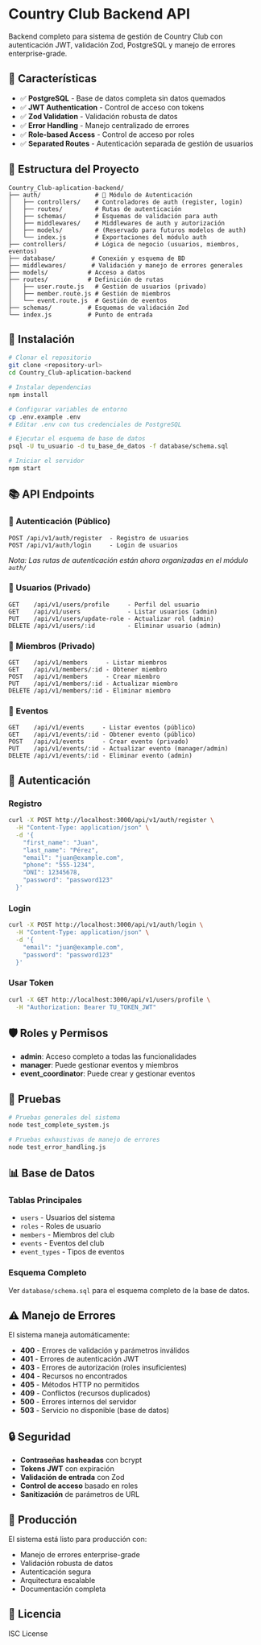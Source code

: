 # Country Club Backend API

Backend completo para sistema de gestión de Country Club con autenticación JWT, validación Zod, PostgreSQL y manejo de errores enterprise-grade.

## 🚀 Características

- ✅ **PostgreSQL** - Base de datos completa sin datos quemados
- ✅ **JWT Authentication** - Control de acceso con tokens
- ✅ **Zod Validation** - Validación robusta de datos
- ✅ **Error Handling** - Manejo centralizado de errores
- ✅ **Role-based Access** - Control de acceso por roles
- ✅ **Separated Routes** - Autenticación separada de gestión de usuarios

## 📁 Estructura del Proyecto

```
Country_Club-aplication-backend/
├── auth/               # 🔐 Módulo de Autenticación
│   ├── controllers/    # Controladores de auth (register, login)
│   ├── routes/         # Rutas de autenticación
│   ├── schemas/        # Esquemas de validación para auth
│   ├── middlewares/    # Middlewares de auth y autorización
│   ├── models/         # (Reservado para futuros modelos de auth)
│   └── index.js        # Exportaciones del módulo auth
├── controllers/        # Lógica de negocio (usuarios, miembros, eventos)
├── database/          # Conexión y esquema de BD
├── middlewares/       # Validación y manejo de errores generales
├── models/           # Acceso a datos
├── routes/           # Definición de rutas
│   ├── user.route.js   # Gestión de usuarios (privado)
│   ├── member.route.js # Gestión de miembros
│   └── event.route.js  # Gestión de eventos
├── schemas/          # Esquemas de validación Zod
└── index.js          # Punto de entrada
```

## 🔧 Instalación

```bash
# Clonar el repositorio
git clone <repository-url>
cd Country_Club-aplication-backend

# Instalar dependencias
npm install

# Configurar variables de entorno
cp .env.example .env
# Editar .env con tus credenciales de PostgreSQL

# Ejecutar el esquema de base de datos
psql -U tu_usuario -d tu_base_de_datos -f database/schema.sql

# Iniciar el servidor
npm start
```

## 📚 API Endpoints

### 🔐 Autenticación (Público)
```
POST /api/v1/auth/register  - Registro de usuarios
POST /api/v1/auth/login     - Login de usuarios
```
*Nota: Las rutas de autenticación están ahora organizadas en el módulo `auth/`*

### 👤 Usuarios (Privado)
```
GET    /api/v1/users/profile     - Perfil del usuario
GET    /api/v1/users             - Listar usuarios (admin)
PUT    /api/v1/users/update-role - Actualizar rol (admin)
DELETE /api/v1/users/:id         - Eliminar usuario (admin)
```

### 👥 Miembros (Privado)
```
GET    /api/v1/members     - Listar miembros
GET    /api/v1/members/:id - Obtener miembro
POST   /api/v1/members     - Crear miembro
PUT    /api/v1/members/:id - Actualizar miembro
DELETE /api/v1/members/:id - Eliminar miembro
```

### 🎉 Eventos
```
GET    /api/v1/events     - Listar eventos (público)
GET    /api/v1/events/:id - Obtener evento (público)
POST   /api/v1/events     - Crear evento (privado)
PUT    /api/v1/events/:id - Actualizar evento (manager/admin)
DELETE /api/v1/events/:id - Eliminar evento (admin)
```

## 🔑 Autenticación

### Registro
```bash
curl -X POST http://localhost:3000/api/v1/auth/register \
  -H "Content-Type: application/json" \
  -d '{
    "first_name": "Juan",
    "last_name": "Pérez",
    "email": "juan@example.com",
    "phone": "555-1234",
    "DNI": 12345678,
    "password": "password123"
  }'
```

### Login
```bash
curl -X POST http://localhost:3000/api/v1/auth/login \
  -H "Content-Type: application/json" \
  -d '{
    "email": "juan@example.com",
    "password": "password123"
  }'
```

### Usar Token
```bash
curl -X GET http://localhost:3000/api/v1/users/profile \
  -H "Authorization: Bearer TU_TOKEN_JWT"
```

## 🛡️ Roles y Permisos

- **admin**: Acceso completo a todas las funcionalidades
- **manager**: Puede gestionar eventos y miembros
- **event_coordinator**: Puede crear y gestionar eventos

## 🧪 Pruebas

```bash
# Pruebas generales del sistema
node test_complete_system.js

# Pruebas exhaustivas de manejo de errores
node test_error_handling.js
```

## 📊 Base de Datos

### Tablas Principales
- `users` - Usuarios del sistema
- `roles` - Roles de usuario
- `members` - Miembros del club
- `events` - Eventos del club
- `event_types` - Tipos de eventos

### Esquema Completo
Ver `database/schema.sql` para el esquema completo de la base de datos.

## ⚠️ Manejo de Errores

El sistema maneja automáticamente:

- **400** - Errores de validación y parámetros inválidos
- **401** - Errores de autenticación JWT
- **403** - Errores de autorización (roles insuficientes)
- **404** - Recursos no encontrados
- **405** - Métodos HTTP no permitidos
- **409** - Conflictos (recursos duplicados)
- **500** - Errores internos del servidor
- **503** - Servicio no disponible (base de datos)

## 🔒 Seguridad

- **Contraseñas hasheadas** con bcrypt
- **Tokens JWT** con expiración
- **Validación de entrada** con Zod
- **Control de acceso** basado en roles
- **Sanitización** de parámetros de URL

## 🚀 Producción

El sistema está listo para producción con:

- Manejo de errores enterprise-grade
- Validación robusta de datos
- Autenticación segura
- Arquitectura escalable
- Documentación completa

## 📝 Licencia

ISC License 